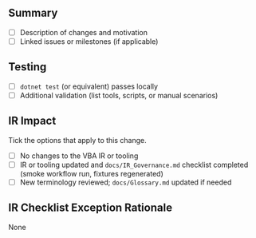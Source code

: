 ## Summary
- [ ] Description of changes and motivation
- [ ] Linked issues or milestones (if applicable)

## Testing
- [ ] `dotnet test` (or equivalent) passes locally
- [ ] Additional validation (list tools, scripts, or manual scenarios)

## IR Impact
Tick the options that apply to this change.
- [ ] No changes to the VBA IR or tooling
- [ ] IR or tooling updated and `docs/IR_Governance.md` checklist completed (smoke workflow run, fixtures regenerated)
- [ ] New terminology reviewed; `docs/Glossary.md` updated if needed

## IR Checklist Exception Rationale
<!-- Required when any IR Impact checkbox above remains unchecked.
     Replace "None" with a short justification (see docs/IR_Governance.md#checklist-automation for guidance). -->
None
